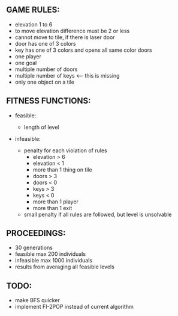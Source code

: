 ## GAME RULES:
- elevation 1 to 6
- to move elevation difference must be 2 or less
- cannot move to tile, if there is laser door
- door has one of 3 colors
- key has one of 3 colors and opens all same color doors
- one player
- one goal
- multiple number of doors
- multiple number of keys <-- this is missing
- only one object on a tile

## FITNESS FUNCTIONS:
- feasible:
	- length of level
	
- infeasible:
	- penalty for each violation of rules
  		- elevation > 6
    	- elevation < 1
        - more than 1 thing on tile
        - doors > 3
        - doors < 0
        - keys > 3
        - keys < 0
        - more than 1 player
        - more than 1 exit
	- small penalty if all rules are followed, but level is unsolvable

## PROCEEDINGS:
- 30 generations
- feasible max 200 individuals
- infeasible max 1000 individuals
- results from averaging all feasible levels

## TODO:
- make BFS quicker
- implement FI-2POP instead of current algorithm

